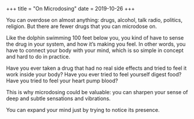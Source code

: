 +++
title = "On Microdosing"
date = 2019-10-26
+++

You can overdose on almost anything: drugs, alcohol, talk radio, politics, religion. But there are fewer drugs that you can microdose on. 

Like the dolphin swimming 100 feet below you, you kind of have to sense the drug in your system, and how it’s making you feel. In other words, you have to connect your body with your mind, which is so simple in concept and hard to do in practice.

Have you ever taken a drug that had no real side effects and tried to feel it work inside your body? Have you ever tried to feel yourself digest food? Have you tried to feel your heart pump blood?

This is why microdosing could be valuable: you can sharpen your sense of deep and subtle sensations and vibrations. 

You can expand your mind just by trying to notice its presence.